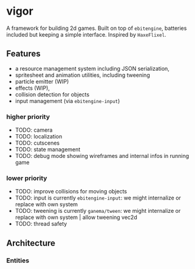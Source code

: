 # vigor

A framework for building 2d games. Built on top of `ebitengine`, batteries included but keeping a simple interface.
Inspired by `HaxeFlixel`.

## Features

- a resource management system including JSON serialization,
- spritesheet and animation utilities, including tweening
- particle emitter (WIP)
- effects (WIP),
- collision detection for objects
- input management (via `ebitengine-input`)

### higher priority

- TODO: camera
- TODO: localization
- TODO: cutscenes
- TODO: state management
- TODO: debug mode showing wireframes and internal infos in running game

### lower priority

- TODO: improve collisions for moving objects
- TODO: input is currently `ebitengine-input`: we might internalize or replace with own system
- TODO: tweening is currently `ganema/tween`: we might internalize or replace with own system | allow tweening vec2d
- TODO: thread safety

## Architecture

### Entities

